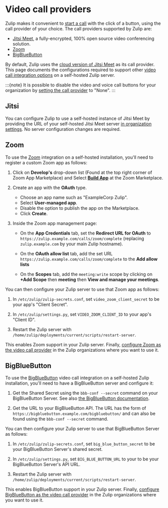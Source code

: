 # Video call providers

Zulip makes it convenient to [start a
call](https://zulip.com/help/start-a-call) with the click of a button, using the
call provider of your choice. The call providers
supported by Zulip are:

- [Jitsi Meet](https://zulip.com/integrations/doc/jitsi), a fully-encrypted,
  100% open source video conferencing solution.
- [Zoom](https://zulip.com/integrations/doc/zoom)
- [BigBlueButton](https://zulip.com/integrations/doc/big-blue-button)

By default, Zulip uses the [cloud version of Jitsi Meet](https://meet.jit.si/)
as its call provider. This page documents the configurations required to support
other [video call integration options](https://zulip.com/help/start-a-call) on a
self-hosted Zulip server.

:::{note}
It is possible to disable the video and voice call buttons for your
organization by [setting the call
provider](https://zulip.com/help/start-a-call#change-your-organizations-call-provider)
to "None".
:::

## Jitsi

You can configure Zulip to use a self-hosted
instance of Jitsi Meet by providing the URL of your self-hosted Jitsi Meet
server [in organization
settings](https://zulip.com/help/start-a-call#use-a-self-hosted-instance-of-jitsi-meet).
No server configuration changes are required.

## Zoom

To use the [Zoom](https://zoom.us) integration on a self-hosted
installation, you'll need to register a custom Zoom app as follows:

1. Click on **Develop's** drop-down list (Found at the top right corner of Zoom App Marketplace)
   and Select [**Build App**](https://marketplace.zoom.us/develop/create)
   at the Zoom Marketplace.

1. Create an app with the **OAuth** type.

   - Choose an app name such as "ExampleCorp Zulip".
   - Select **User-managed app**.
   - Disable the option to publish the app on the Marketplace.
   - Click **Create**.

1. Inside the Zoom app management page:

   - On the **App Credentials** tab, set the **Redirect URL for
     OAuth** to
     `https://zulip.example.com/calls/zoom/complete` (replacing
     `zulip.example.com` by your main Zulip hostname).
   - On the **OAuth allow list** tab, add the set URL
     `https://zulip.example.com/calls/zoom/complete` to the **Add allow lists**

   - On the **Scopes** tab, add the `meeting:write` scope
     by clicking on **+Add Scope** then **meeting** then **View and manage your meetings**.

You can then configure your Zulip server to use that Zoom app as
follows:

1. In `/etc/zulip/zulip-secrets.conf`, set `video_zoom_client_secret`
   to be your app's "Client Secret".

1. In `/etc/zulip/settings.py`, set `VIDEO_ZOOM_CLIENT_ID` to your
   app's "Client ID".

1. Restart the Zulip server with
   `/home/zulip/deployments/current/scripts/restart-server`.

This enables Zoom support in your Zulip server. Finally, [configure Zoom as the
video call
provider](https://zulip.com/help/start-a-call#change-your-organizations-call-provider)
in the Zulip organizations where you want to use it.

## BigBlueButton

To use the [BigBlueButton](https://bigbluebutton.org/) video call
integration on a self-hosted Zulip installation, you'll need to have a
BigBlueButton server and configure it:

1. Get the Shared Secret using the `bbb-conf --secret` command on your
   BigBlueButton Server. See also [the BigBlueButton
   documentation](https://docs.bigbluebutton.org/admin/customize.html#extract-the-shared-secret).

2. Get the URL to your BigBlueButton API. The URL has the form of
   `https://bigbluebutton.example.com/bigbluebutton/` and can also be
   found using the `bbb-conf --secret` command.

You can then configure your Zulip server to use that BigBlueButton
Server as follows:

1. In `/etc/zulip/zulip-secrets.conf`, set `big_blue_button_secret`
   to be your BigBlueButton Server's shared secret.

2. In `/etc/zulip/settings.py`, set `BIG_BLUE_BUTTON_URL` to your
   to be your BigBlueButton Server's API URL.

3. Restart the Zulip server with
   `/home/zulip/deployments/current/scripts/restart-server`.

This enables BigBlueButton support in your Zulip server. Finally, [configure
BigBlueButton as the video call
provider](https://zulip.com/help/start-a-call#change-your-organizations-call-provider)
in the Zulip organizations where you want to use it.
